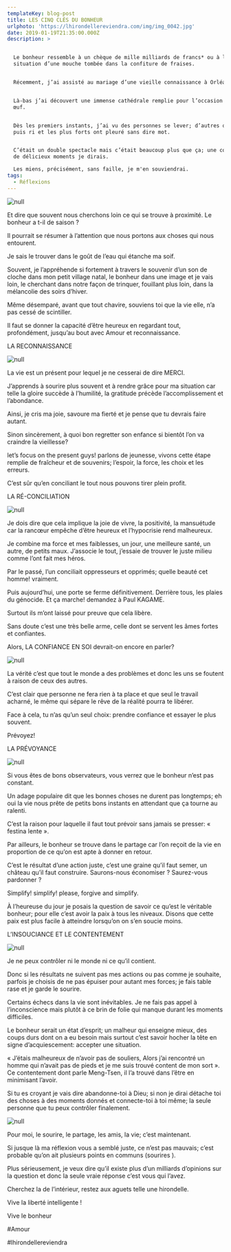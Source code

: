 ```yaml
---
templateKey: blog-post
title: LES CINQ CLÉS DU BONHEUR
urlphoto: 'https://lhirondellereviendra.com/img/img_0042.jpg'
date: 2019-01-19T21:35:00.000Z
description: >


  Le bonheur ressemble à un chèque de mille milliards de francs* ou à la
  situation d’une mouche tombée dans la confiture de fraises.


  Récemment, j’ai assisté au mariage d’une vieille connaissance à Orléans .


  Là-bas j’ai découvert une immense cathédrale remplie pour l’occasion tel un
  œuf.


  Dès les premiers instants, j’ai vu des personnes se lever; d’autres ont souri
  puis ri et les plus forts ont pleuré sans dire mot.


  C’était un double spectacle mais c’était beaucoup plus que ça; une collection
  de délicieux moments je dirais.

  Les miens, précisément, sans faille, je m'en souviendrai.
tags:
  - Réflexions
---
```

![null]()

 Et dire que souvent nous cherchons loin ce qui se trouve à proximité. Le bonheur a t-il de saison ?

Il pourrait se résumer à l’attention que nous portons aux choses qui nous entourent.

Je sais le trouver dans le goût de l’eau qui étanche ma soif.

Souvent, je l’appréhende si fortement à travers le souvenir d’un son de cloche dans mon petit village natal, le bonheur dans une image et je vais loin, le cherchant dans notre façon de trinquer, fouillant plus loin, dans la mélancolie des soirs d’hiver.

Même désemparé, avant que tout chavire, souviens toi que la vie elle, n’a pas cessé de scintiller.

Il faut se donner la capacité d’être heureux en regardant tout, profondément, jusqu’au bout avec Amour et reconnaissance.

LA RECONNAISSANCE

![null](/img/cd40c0f1-f3e1-4f06-9411-d1fd694cb389.png)

La vie est un présent pour lequel je ne cesserai de dire MERCI.

J’apprends à sourire plus souvent et à rendre grâce pour ma situation car telle la gloire succède à l’humilité, la gratitude précède l’accomplissement et l’abondance. 

Ainsi, je cris ma joie, savoure ma fierté et je pense que tu devrais faire autant.

Sinon sincèrement, à quoi bon regretter son enfance si bientôt l’on va craindre la vieillesse? 

let’s focus on the present guys! parlons de jeunesse, vivons cette étape remplie de fraîcheur et de souvenirs; l’espoir, la force, les choix et les erreurs.

C’est sûr qu’en conciliant le tout nous pouvons tirer plein profit.

LA RÉ-CONCILIATION

![null](/img/ef14d9dc-5246-4902-904f-da71e1e1fba4.png)

Je dois dire que cela implique la joie de vivre, la positivité, la mansuétude car la rancœur empêche d’être heureux et l’hypocrisie rend malheureux. 

Je combine ma force et mes faiblesses, un jour, une meilleure santé, un autre, de petits maux. J’associe le tout, j’essaie de trouver le juste milieu comme l’ont fait mes héros.

Par le passé, l’un conciliait oppresseurs et opprimés; quelle beauté cet homme! vraiment.

Puis aujourd’hui, une porte se ferme définitivement. Derrière tous, les plaies du génocide. Et ça marche! demandez à Paul KAGAME.

Surtout ils m’ont laissé pour preuve que cela libère.

Sans doute c’est une très belle arme, celle dont se servent les âmes fortes et confiantes.

Alors, LA CONFIANCE EN SOI devrait-on encore en parler?

![null](/img/ae4a587a-8b81-4f3d-b981-660efbb83495.jpeg)

La vérité c’est que tout le monde a des problèmes et donc les uns se foutent à raison de ceux des autres.

C’est clair que personne ne fera rien à ta place et que seul le travail acharné, le même qui sépare le rêve de la réalité pourra te libérer.

Face à cela, tu n’as qu’un seul choix: prendre confiance et essayer le plus souvent.

Prévoyez!

LA PRÉVOYANCE

![null](/img/50294480_602422697251682_1274904154975764480_n.png)

Si vous êtes de bons observateurs, vous verrez que le bonheur n’est pas constant. 

Un adage populaire dit que les bonnes choses ne durent pas longtemps; eh oui la vie nous prête de petits bons instants en attendant que ça tourne au ralenti.

C’est la raison pour laquelle il faut tout prévoir sans jamais se presser: « festina lente ».

Par ailleurs, le bonheur se trouve dans le partage car l’on reçoit de la vie en proportion de ce qu’on est apte à donner en retour. 

C’est le résultat d’une action juste, c’est une graine qu’il faut semer, un château qu’il faut construire. Saurons-nous économiser ? Saurez-vous pardonner ?

Simplify! simplify! please, forgive and simplify.

À l’heureuse du jour je posais la question de savoir ce qu’est le véritable bonheur; pour elle c’est avoir la paix à tous les niveaux. Disons que cette paix est plus facile à atteindre lorsqu’on on s’en soucie moins.

L’INSOUCIANCE ET LE CONTENTEMENT

![null](/img/50015958_839415146390480_670990250889183232_n.png)

Je ne peux contrôler ni le monde ni ce qu’il contient.

Donc si les résultats ne suivent pas mes actions ou pas comme je souhaite, parfois je choisis de ne pas épuiser pour autant mes forces; je fais table rase et je garde le sourire.

Certains échecs dans la vie sont inévitables. Je ne fais pas appel à l’inconscience mais plutôt à ce brin de folie qui manque durant les moments difficiles. 

Le bonheur serait un état d’esprit; un malheur qui enseigne mieux, des coups durs dont on a eu besoin mais surtout c’est savoir hocher la tête en signe d’acquiescement: accepter une situation.

« J’étais malheureux de n’avoir pas de souliers, Alors j’ai rencontré un homme qui n’avait pas de pieds et je me suis trouvé content de mon sort ». Ce contentement dont parle Meng-Tsen, il l’a trouvé dans l’être en minimisant l’avoir.

Si tu es croyant je vais dire abandonne-toi à Dieu; si non je dirai détache toi des choses à des moments donnés et connecte-toi à toi même; la seule personne que tu peux contrôler finalement.

![null](/img/img_0055-1-.jpg)

Pour moi, le sourire, le partage, les amis, la vie; c’est maintenant.

Si jusque là ma réflexion vous a semblé juste, ce n’est pas mauvais; c’est probable qu’on ait plusieurs points en communs (sourires ).

Plus sérieusement, je veux dire qu’il existe plus d’un milliards d’opinions sur la question et donc la seule vraie réponse c’est vous qui l’avez. 

Cherchez la de l’intérieur, restez aux aguets telle une hirondelle.

Vive la liberté intelligente !

Vive le bonheur 

\#Amour

\#lhirondellereviendra
